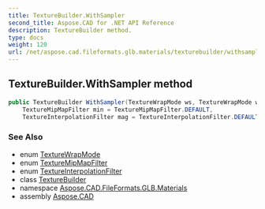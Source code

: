 ```yaml
---
title: TextureBuilder.WithSampler
second_title: Aspose.CAD for .NET API Reference
description: TextureBuilder method. 
type: docs
weight: 120
url: /net/aspose.cad.fileformats.glb.materials/texturebuilder/withsampler/
---
```

## TextureBuilder.WithSampler method

```csharp
public TextureBuilder WithSampler(TextureWrapMode ws, TextureWrapMode wt, 
    TextureMipMapFilter min = TextureMipMapFilter.DEFAULT, 
    TextureInterpolationFilter mag = TextureInterpolationFilter.DEFAULT)
```

### See Also

* enum [TextureWrapMode](../../../aspose.cad.fileformats.glb/texturewrapmode/)
* enum [TextureMipMapFilter](../../../aspose.cad.fileformats.glb/texturemipmapfilter/)
* enum [TextureInterpolationFilter](../../../aspose.cad.fileformats.glb/textureinterpolationfilter/)
* class [TextureBuilder](../)
* namespace [Aspose.CAD.FileFormats.GLB.Materials](../../texturebuilder/)
* assembly [Aspose.CAD](../../../)


